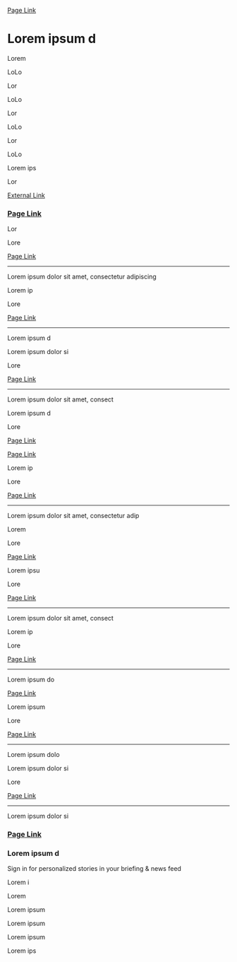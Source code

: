 [Page Link](/placeholder-page "Google News")

Lorem ipsum d
=============

Lorem

LoLo

Lor

LoLo

Lor

LoLo

Lor

LoLo

Lorem ips

Lor

[External Link](https://example.com/external-link)

### [Page Link](/placeholder-page)

[](/placeholder-page)

Lor

Lore

[Page Link](/placeholder-page)

* * *

Lorem ipsum dolor sit amet, consectetur adipiscing

[](/placeholder-page)

Lorem ip

Lore

[Page Link](/placeholder-page)

* * *

Lorem ipsum d

[](/placeholder-page)

Lorem ipsum dolor si

Lore

[Page Link](/placeholder-page)

* * *

Lorem ipsum dolor sit amet, consect

[](/placeholder-page)

Lorem ipsum d

Lore

[Page Link](/placeholder-page)

[Page Link](/placeholder-page)

[](/placeholder-page)

Lorem ip

Lore

[Page Link](/placeholder-page)

* * *

Lorem ipsum dolor sit amet, consectetur adip

[](/placeholder-page)

Lorem

Lore

[Page Link](/placeholder-page)

[](/placeholder-page)

Lorem ipsu

Lore

[Page Link](/placeholder-page)

* * *

Lorem ipsum dolor sit amet, consect

[](/placeholder-page)

Lorem ip

Lore

[Page Link](/placeholder-page)

* * *

Lorem ipsum do

[Page Link](/placeholder-page)

[](/placeholder-page)

Lorem ipsum

Lore

[Page Link](/placeholder-page)

* * *

Lorem ipsum dolo

[](/placeholder-page)

[](/placeholder-page)

Lorem ipsum dolor si

Lore

[Page Link](/placeholder-page)

* * *

Lorem ipsum dolor si

[](/placeholder-page)

### [Page Link](/placeholder-page)

### Lorem ipsum d

Sign in for personalized stories in your briefing & news feed

Lorem i[](https://example.com/external-link)

Lorem

Lorem ipsum

Lorem ipsum

Lorem ipsum

Lorem ips